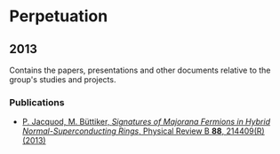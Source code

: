 # Perpetuation
## 2013
Contains the papers, presentations and other documents relative to the group's studies and projects.

### Publications

* [P. Jacquod, M. Büttiker, *Signatures of Majorana Fermions in Hybrid Normal-Superconducting Rings*, Physical Review B **88**, 214409(R) (2013)](https://github.com/GeeeHesso/Perpetuation/tree/master/2013/Papers/Majorana)